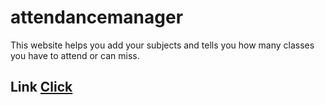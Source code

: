 # attendancemanager
This website helps you add your subjects and tells you how many classes you have to attend or can miss.
## Link [Click](https://gvenkatesh-12.github.io/attendancemanager/)
